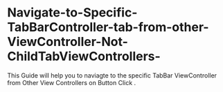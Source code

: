 # Navigate-to-Specific-TabBarController-tab-from-other-ViewController-Not-ChildTabViewControllers-
This  Guide will help you to naviagte to the specific TabBar ViewController from Other View Controllers on Button Click .
